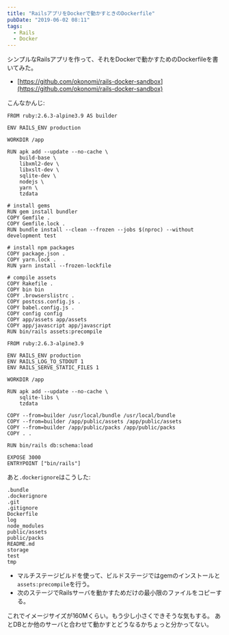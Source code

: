 ```yaml
---
title: "RailsアプリをDockerで動かすときのDockerfile"
pubDate: "2019-06-02 08:11"
tags:
  - Rails
  - Docker
---
```


シンプルなRailsアプリを作って、それをDockerで動かすためのDockerfileを書いてみた。

- [https://github.com/okonomi/rails-docker-sandbox](https://github.com/okonomi/rails-docker-sandbox)

こんなかんじ:

```docker
FROM ruby:2.6.3-alpine3.9 AS builder

ENV RAILS_ENV production

WORKDIR /app

RUN apk add --update --no-cache \
    build-base \
    libxml2-dev \
    libxslt-dev \
    sqlite-dev \
    nodejs \
    yarn \
    tzdata

# install gems
RUN gem install bundler
COPY Gemfile .
COPY Gemfile.lock .
RUN bundle install --clean --frozen --jobs $(nproc) --without development test

# install npm packages
COPY package.json .
COPY yarn.lock .
RUN yarn install --frozen-lockfile

# compile assets
COPY Rakefile .
COPY bin bin
COPY .browserslistrc .
COPY postcss.config.js .
COPY babel.config.js .
COPY config config
COPY app/assets app/assets
COPY app/javascript app/javascript
RUN bin/rails assets:precompile

FROM ruby:2.6.3-alpine3.9

ENV RAILS_ENV production
ENV RAILS_LOG_TO_STDOUT 1
ENV RAILS_SERVE_STATIC_FILES 1

WORKDIR /app

RUN apk add --update --no-cache \
    sqlite-libs \
    tzdata

COPY --from=builder /usr/local/bundle /usr/local/bundle
COPY --from=builder /app/public/assets /app/public/assets
COPY --from=builder /app/public/packs /app/public/packs
COPY . .

RUN bin/rails db:schema:load

EXPOSE 3000
ENTRYPOINT ["bin/rails"]
```

あと`.dockerignore`はこうした:

```
.bundle
.dockerignore
.git
.gitignore
Dockerfile
log
node_modules
public/assets
public/packs
README.md
storage
test
tmp
```

- マルチステージビルドを使って、ビルドステージではgemのインストールと`assets:precompile`を行う。
- 次のステージでRailsサーバを動かすためだけの最小限のファイルをコピーする。

これでイメージサイズが160Mくらい。もう少し小さくできそうな気もする。
あとDBとか他のサーバと合わせて動かすとどうなるかちょっと分かってない。
